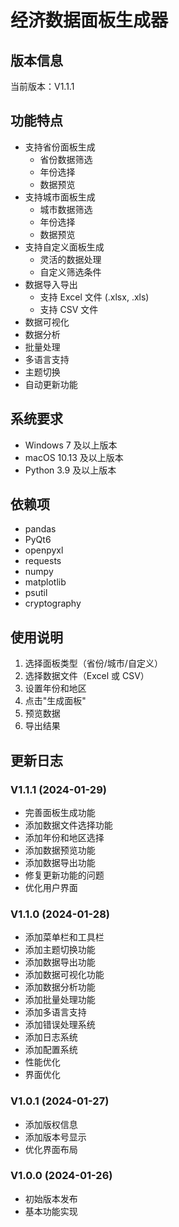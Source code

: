 # 经济数据面板生成器

## 版本信息
当前版本：V1.1.1

## 功能特点
- 支持省份面板生成
  - 省份数据筛选
  - 年份选择
  - 数据预览
- 支持城市面板生成
  - 城市数据筛选
  - 年份选择
  - 数据预览
- 支持自定义面板生成
  - 灵活的数据处理
  - 自定义筛选条件
- 数据导入导出
  - 支持 Excel 文件 (.xlsx, .xls)
  - 支持 CSV 文件
- 数据可视化
- 数据分析
- 批量处理
- 多语言支持
- 主题切换
- 自动更新功能

## 系统要求
- Windows 7 及以上版本
- macOS 10.13 及以上版本
- Python 3.9 及以上版本

## 依赖项
- pandas
- PyQt6
- openpyxl
- requests
- numpy
- matplotlib
- psutil
- cryptography

## 使用说明
1. 选择面板类型（省份/城市/自定义）
2. 选择数据文件（Excel 或 CSV）
3. 设置年份和地区
4. 点击"生成面板"
5. 预览数据
6. 导出结果

## 更新日志
### V1.1.1 (2024-01-29)
- 完善面板生成功能
- 添加数据文件选择功能
- 添加年份和地区选择
- 添加数据预览功能
- 添加数据导出功能
- 修复更新功能的问题
- 优化用户界面

### V1.1.0 (2024-01-28)
- 添加菜单栏和工具栏
- 添加主题切换功能
- 添加数据导出功能
- 添加数据可视化功能
- 添加数据分析功能
- 添加批量处理功能
- 添加多语言支持
- 添加错误处理系统
- 添加日志系统
- 添加配置系统
- 性能优化
- 界面优化

### V1.0.1 (2024-01-27)
- 添加版权信息
- 添加版本号显示
- 优化界面布局

### V1.0.0 (2024-01-26)
- 初始版本发布
- 基本功能实现